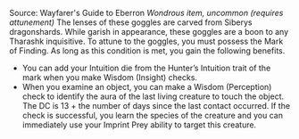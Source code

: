 Source: Wayfarer's Guide to Eberron
*Wondrous item, uncommon (requires attunement)*
The lenses of these goggles are carved from Siberys dragonshards. While garish in appearance, these goggles are a boon to any Tharashk inquisitive. To attune to the goggles, you must possess the Mark of Finding. As long as this condition is met, you gain the following benefits.
* You can add your Intuition die from the Hunter’s Intuition trait of the mark when you make Wisdom (Insight) checks.
* When you examine an object, you can make a Wisdom (Perception) check to identify the aura of the last living creature to touch the object. The DC is 13 + the number of days since the last contact occurred. If the check is successful, you learn the species of the creature and you can immediately use your Imprint Prey ability to target this creature.